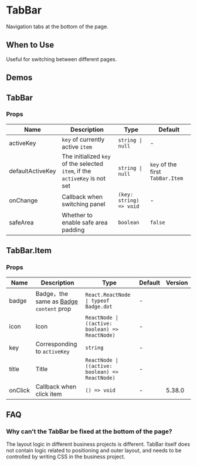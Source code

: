 # TabBar

Navigation tabs at the bottom of the page.

## When to Use

Useful for switching between different pages.

## Demos

<code src="./demos/demo1.tsx"></code>

<code src="./demos/demo2.tsx"></code>

## TabBar

### Props

| Name | Description | Type | Default |
| --- | --- | --- | --- |
| activeKey | `key` of currently active `item` | `string \| null` | - |
| defaultActiveKey | The initialized `key` of the selected `item`, if the `activeKey` is not set | `string \| null` | `key` of the first `TabBar.Item` |
| onChange | Callback when switching panel | `(key: string) => void` | - |
| safeArea | Whether to enable safe area padding | `boolean` | `false` |

## TabBar.Item

### Props

| Name | Description | Type | Default | Version |
| --- | --- | --- | --- | --- |
| badge | Badge，the same as [Badge](/components/badge) `content` prop | `React.ReactNode \| typeof Badge.dot` | - |  |
| icon | Icon | `ReactNode \| ((active: boolean) => ReactNode)` | - |  |
| key | Corresponding to `activeKey` | `string` | - |
| title | Title | `ReactNode \| ((active: boolean) => ReactNode)` | - |  |
| onClick | Callback when click item | `() => void` | - | 5.38.0 |

## FAQ

### Why can't the TabBar be fixed at the bottom of the page?

The layout logic in different business projects is different. TabBar itself does not contain logic related to positioning and outer layout, and needs to be controlled by writing CSS in the business project.
